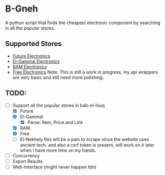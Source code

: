 # B-Gneh
A python script that finds the cheapest electronic component by searching in all the popular stores.

## Supported Stores
- [Future Electronics](https://store.fut-electronics.com/)
- [El-Gammal Electronics](http://elgammalelectronics.com/)
- [RAM Electronics](https://ram-e-shop.com/)
- [Free Electronics](https://free-electronic.com/)
Note: This is still a work in progress, my api wrappers are very basic and still need more polishing.

## TODO:
- [ ] Support all the popular stores in bab-el-louq
    - [x] Future
    - [x] El-Gammal
        - [x] Parse: Item, Price and Link
    - [x] RAM
    - [x] Free
    - [ ] El-Nekhely
        this will be a pain to scrape since the website uses ancient tech. and also a csrf token is present, will work on it later when I have more time on my hands.
- [ ] Concurrency
- [ ] Export Results
- [ ] Web-Interface (might never happen tbh)
